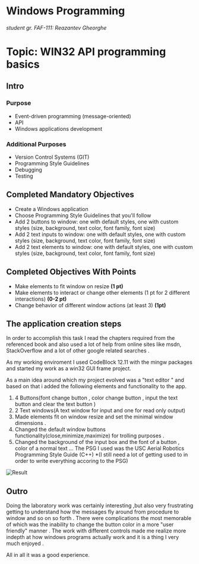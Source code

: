 # Windows Programming
###### student gr. FAF-111: Reazantev Gheorghe

# Topic: WIN32 API programming basics
## Intro
### Purpose
* Event-driven programming (message-oriented)
* API
* Windows applications development

### Additional Purposes
* Version Control Systems (GIT)
* Programming Style Guidelines
* Debugging
* Testing

## Completed Mandatory Objectives
* Create a Windows application
* Choose Programming Style Guidelines that you'll follow
* Add 2 buttons to window: one with default styles, one with custom styles (size, background, text color, font family, font size)
* Add 2 text inputs to window: one with default styles, one with custom styles (size, background, text color, font family, font size)
* Add 2 text elements to window: one with default styles, one with custom styles (size, background, text color, font family, font size)

## Completed Objectives With Points
* Make elements to fit window on resize **(1 pt)**
* Make elements to interact or change other elements (1 pt for 2 different interactions) **(0-2 pt)**
* Change behavior of different window actions (at least 3) **(1pt)**

## The application creation steps

In order to accomplish this task I read the chapters required from the referenced book 
and also used a lot of help from online sites like msdn, StackOverflow and a lot of other google related searches . 
    
As my working enviroment I used CodeBlock 12.11 with the mingw packages and started my work as a win32 GUI frame project.
    
As a main idea around which my project evolved was a "text editor " and based on that i added the following elements
and functionality to the app.
    

1. 4 Buttons(font change button , color change button , input the text button and clear the text button )
2. 2 Text windows(A text window for input and one for read only output)
3. Made elements fit on window resize and set the minimal window dimensions .
4. Changed the default window buttons functionality(close,minimize,maximize) for trolling purposes .
5. Changed the background of the input box and the font of a button , color of a normal text ...
The PSG I used was the USC Aerial Robotics Programming Style Guide (C++) *(I still need a lot of getting used to in order to write everything accoring to the PSG)

![Result](https://raw.github.com/TUM-FAF/WP-FAF-111-Rezantev-Gheorghe/lab1/lab%231/picture.png)

## Outro
Doing the laboratory work was certainly interesting ,but also very frustrating getting to understand how the messages fly around from procedure to window and
so on so forth . There were complications the most memorable of which was the inability to change the button color in a more "user friendly"
manner . The work with different controls made me realize more indepth at how windows programs actually work and it is a thing I very much enjoyed .

All in all it was a good experience.
